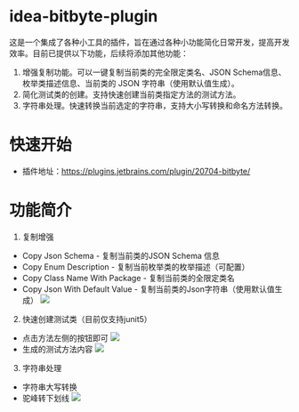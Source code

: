 # idea-bitbyte-plugin

这是一个集成了各种小工具的插件，旨在通过各种小功能简化日常开发，提高开发效率。目前已提供以下功能，后续将添加其他功能：

1. 增强复制功能。可以一键复制当前类的完全限定类名、JSON Schema信息、枚举类描述信息、当前类的 JSON 字符串（使用默认值生成）。
2. 简化测试类的创建。支持快速创建当前类指定方法的测试方法。
3. 字符串处理。快速转换当前选定的字符串，支持大小写转换和命名方法转换。

# 快速开始

- 插件地址：https://plugins.jetbrains.com/plugin/20704-bitbyte/

# 功能简介

1. 复制增强

- Copy Json Schema - 复制当前类的JSON Schema 信息
- Copy Enum Description - 复制当前枚举类的枚举描述（可配置）
- Copy Class Name With Package - 复制当前类的全限定类名
- Copy Json With Default Value - 复制当前类的Json字符串（使用默认值生成）
  ![](https://files.catbox.moe/rqsy25.png)

2. 快速创建测试类（目前仅支持junit5）

- 点击方法左侧的按钮即可
  ![](https://files.catbox.moe/mdr3d5.png)
- 生成的测试方法内容
  ![](https://files.catbox.moe/flmyz7.png)

3. 字符串处理

- 字符串大写转换
- 驼峰转下划线
  ![](https://files.catbox.moe/nrpmct.png)
